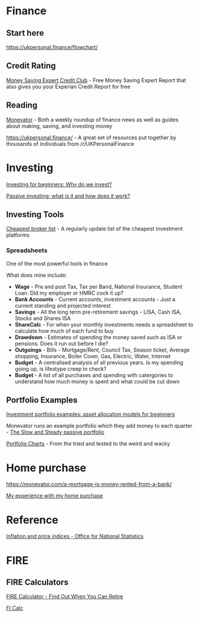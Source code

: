 # Finance

## Start here
https://ukpersonal.finance/flowchart/

## Credit Rating

 [Money Saving Expert Credit Club](https://clubs.moneysavingexpert.com/creditclub/) - Free Money Saving Expert Report that also gives you your Experian Credit Report for free

## Reading
[Monevator](https://monevator.com/)  - Both a weekly roundup of finance news as well as guides about making, saving, and investing money 

https://ukpersonal.finance/ - A great set of resources put together by thousands of individuals from /r/UKPersonalFinance

# Investing

[Investing for beginners: Why do we invest?](https://monevator.com/investing-for-beginners-why-do-we-invest/)

[Passive investing: what is it and how does it work?](https://monevator.com/category/investing/passive-investing-investing/)

## Investing Tools
[Cheapest broker list](https://monevator.com/compare-uk-cheapest-online-brokers/) - A regularly update list of the cheapest investment platforms

### Spreadsheets
One of the most powerful tools in finance

What does mine include: 
* **Wage** - Pre and post Tax, Tax per Band, National Insurance, Student Loan. Did my employer or HMRC cock it up?
* **Bank Accounts** - Current accounts, investment accounts - Just a current standing and projected interest
* **Savings** - All the long term pre-retirement savings - LISA, Cash ISA, Stocks and Shares ISA
* **ShareCalc** - For when your monthly investments needs a spreadsheet to calculate how much of each fund to buy
* **Drawdown** - Estimates of spending the money saved such as ISA or pensions. Does it run out before I die?
* **Outgoings** - Bills - Mortgage/Rent, Council Tax, Season ticket, Average shopping, Insurance, Boiler Cover, Gas, Electric, Water, Internet
* **Budget** - A centralised analysis of all previous years. Is my spending going up, is lifestype creep in check?
* **Budget <year>** - A list of all purchases and spending with catergories to understand how much money is spent and what could be cut down

## Portfolio Examples

[Investment portfolio examples: asset allocation models for beginners](https://monevator.com/investment-portfolio-examples/)

Monevator runs an example portfolio which they add money to each quarter - [The Slow and Steady passive portfolio](https://monevator.com/the-slow-and-steady-passive-portfolio-update-q2-2023/)

[Portfolio Charts](https://portfoliocharts.com/) - From the tried and tested to the weird and wacky

# Home purchase

https://monevator.com/a-mortgage-is-money-rented-from-a-bank/

[My experience with my home purchase](/HomePurchase.md)

# Reference 

[Inflation and price indices - Office for National Statistics](https://www.ons.gov.uk/economy/inflationandpriceindices)

# FIRE

## FIRE Calculators
[FIRE Calculator - Find Out When You Can Retire](https://firecalculator.club/calculator)

[FI Calc](https://ficalc.app/)
